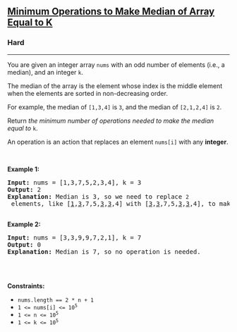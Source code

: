 <h2><a href="https://leetcode.com/problems/minimum-operations-to-make-median-of-array-equal-to-k/description/">Minimum Operations to Make Median of Array Equal to K</a></h2>
<h3>Hard</h3>
<hr>
<div>
    <p>You are given an integer array <code>nums</code> with an odd number of elements (i.e., a median), and an integer <code>k</code>.</p>
    <p>The median of the array is the element whose index is the middle element when the elements are sorted in non-decreasing order.</p>
    <p>For example, the median of <code>[1,3,4]</code> is <code>3</code>, and the median of <code>[2,1,2,4]</code> is <code>2</code>.</p>
    <p>Return <em>the minimum number of operations needed to make the median equal to </em><code>k</code>.</p>
    <p>An operation is an action that replaces an element <code>nums[i]</code> with any <strong>integer</strong>.</p>
    <p>&nbsp;</p>
    <p><strong class="example">Example 1:</strong></p>
    <pre><strong>Input:</strong> nums = [1,3,7,5,2,3,4], k = 3
<strong>Output:</strong> 2
<strong>Explanation:</strong> Median is 3, so we need to replace <code>2</code> elements, like [<u>1</u>,<u>3</u>,7,5,<u>3</u>,<u>3</u>,4] with [<u>3</u>,<u>3</u>,7,5,<u>3</u>,<u>3</u>,4], to make median equal to 3.
    </pre>
    <p><strong class="example">Example 2:</strong></p>
    <pre><strong>Input:</strong> nums = [3,3,9,9,7,2,1], k = 7
<strong>Output:</strong> 0
<strong>Explanation:</strong> Median is 7, so no operation is needed.
    </pre>
    <p>&nbsp;</p>
    <p><strong>Constraints:</strong></p>
    <ul>
        <li><code>nums.length == 2 * n + 1</code></li>
        <li><code>1 &lt;= nums[i] &lt;= 10<sup>5</sup></code></li>
        <li><code>1 &lt;= n &lt;= 10<sup>5</sup></code></li>
        <li><code>1 &lt;= k &lt;= 10<sup>5</sup></code></li>
</div>

